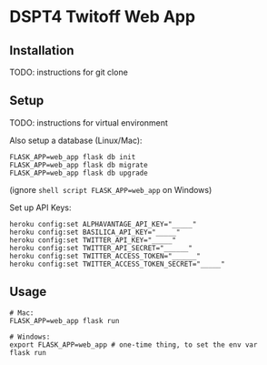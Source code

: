 # DSPT4 Twitoff Web App

## Installation

TODO: instructions for git clone

## Setup

TODO: instructions for virtual environment

Also setup a database (Linux/Mac):

```shell script
FLASK_APP=web_app flask db init
FLASK_APP=web_app flask db migrate
FLASK_APP=web_app flask db upgrade
```
(ignore ```shell script FLASK_APP=web_app``` on Windows)



Set up API Keys:

```shell script
heroku config:set ALPHAVANTAGE_API_KEY="_____"
heroku config:set BASILICA_API_KEY="_____"
heroku config:set TWITTER_API_KEY="_____"
heroku config:set TWITTER_API_SECRET="______"
heroku config:set TWITTER_ACCESS_TOKEN="______"
heroku config:set TWITTER_ACCESS_TOKEN_SECRET="_____"
```

## Usage

```shell script
# Mac:
FLASK_APP=web_app flask run

# Windows:
export FLASK_APP=web_app # one-time thing, to set the env var
flask run
```
